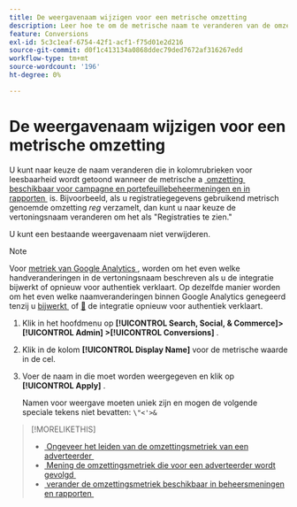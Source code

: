 ```yaml
---
title: De weergavenaam wijzigen voor een metrische omzetting
description: Leer hoe te om de metrische naam te veranderen van de omzetting die in kolomrubrieken in uw beheersmeningen en rapporten wordt getoond.
feature: Conversions
exl-id: 5c3c1eaf-6754-42f1-acf1-f75d01e2d216
source-git-commit: d0f1c413134a0868ddec79ded7672af316267edd
workflow-type: tm+mt
source-wordcount: '196'
ht-degree: 0%

---
```


# De weergavenaam wijzigen voor een metrische omzetting

U kunt naar keuze de naam veranderen die in kolomrubrieken voor leesbaarheid wordt getoond wanneer de metrische a [&#x200B; omzetting &#x200B;](/help/search-social-commerce/glossary.md#c-d) [&#x200B; beschikbaar voor campagne en portefeuillebeheermeningen en in rapporten &#x200B;](conversion-metric-edit-available.md) is. Bijvoorbeeld, als u registratiegegevens gebruikend metrisch genoemde omzetting *reg* verzamelt, dan kunt u naar keuze de vertoningsnaam veranderen om het als &quot;Registraties te zien.&quot;

U kunt een bestaande weergavenaam niet verwijderen.

>[!NOTE]
>
>Voor [&#x200B; metriek van Google Analytics &#x200B;](/help/search-social-commerce/admin/data-sources/data-source-about.md), worden om het even welke handveranderingen in de vertoningsnaam beschreven als u de integratie bijwerkt of opnieuw voor authentiek verklaart. Op dezelfde manier worden om het even welke naamveranderingen binnen Google Analytics genegeerd tenzij u [&#x200B; bijwerkt &#x200B;](/help/search-social-commerce/admin/data-sources/data-source-edit.md) of [&#128279;](/help/search-social-commerce/admin/data-sources/data-source-reauthenticate.md) de integratie opnieuw voor authentiek verklaart.

1. Klik in het hoofdmenu op **[!UICONTROL Search, Social, & Commerce]> [!UICONTROL Admin] >[!UICONTROL Conversions]** .

1. Klik in de kolom **[!UICONTROL Display Name]** voor de metrische waarde in de cel.

1. Voer de naam in die moet worden weergegeven en klik op **[!UICONTROL Apply]** .

   Namen voor weergave moeten uniek zijn en mogen de volgende speciale tekens niet bevatten: `\"<'>&`

>[!MORELIKETHIS]
>
>* [&#x200B; Ongeveer het leiden van de omzettingsmetriek van een adverteerder &#x200B;](conversion-metric-about.md)
>* [&#x200B; Mening de omzettingsmetriek die voor een adverteerder wordt gevolgd &#x200B;](conversion-metric-view-tracked.md)
>* [&#x200B; verander de omzettingsmetriek beschikbaar in beheersmeningen en rapporten &#x200B;](conversion-metric-edit-available.md)
